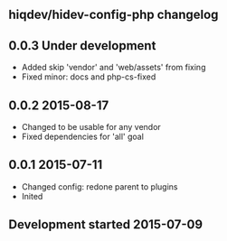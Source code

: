 hiqdev/hidev-config-php changelog
---------------------------------

## 0.0.3 Under development

- Added skip 'vendor' and 'web/assets' from fixing
- Fixed minor: docs and php-cs-fixed

## 0.0.2 2015-08-17

- Changed to be usable for any vendor
- Fixed dependencies for 'all' goal

## 0.0.1 2015-07-11

- Changed config: redone parent to plugins
- Inited

## Development started 2015-07-09

